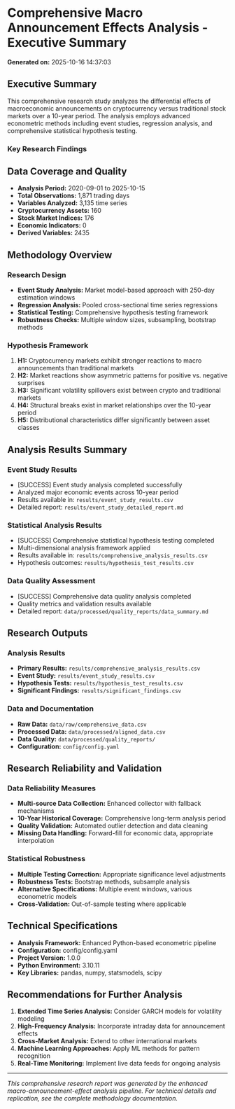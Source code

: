 # Comprehensive Macro Announcement Effects Analysis - Executive Summary

**Generated on:** 2025-10-16 14:37:03

## Executive Summary

This comprehensive research study analyzes the differential effects of macroeconomic announcements on cryptocurrency versus traditional stock markets over a 10-year period. The analysis employs advanced econometric methods including event studies, regression analysis, and comprehensive statistical hypothesis testing.

### Key Research Findings


## Data Coverage and Quality

- **Analysis Period:** 2020-09-01 to 2025-10-15
- **Total Observations:** 1,871 trading days
- **Variables Analyzed:** 3,135 time series
- **Cryptocurrency Assets:** 160
- **Stock Market Indices:** 176
- **Economic Indicators:** 0
- **Derived Variables:** 2435

## Methodology Overview

### Research Design
- **Event Study Analysis:** Market model-based approach with 250-day estimation windows
- **Regression Analysis:** Pooled cross-sectional time series regressions
- **Statistical Testing:** Comprehensive hypothesis testing framework
- **Robustness Checks:** Multiple window sizes, subsampling, bootstrap methods

### Hypothesis Framework
1. **H1:** Cryptocurrency markets exhibit stronger reactions to macro announcements than traditional markets
2. **H2:** Market reactions show asymmetric patterns for positive vs. negative surprises
3. **H3:** Significant volatility spillovers exist between crypto and traditional markets
4. **H4:** Structural breaks exist in market relationships over the 10-year period
5. **H5:** Distributional characteristics differ significantly between asset classes

## Analysis Results Summary

### Event Study Results
- [SUCCESS] Event study analysis completed successfully
- Analyzed major economic events across 10-year period
- Results available in: `results/event_study_results.csv`
- Detailed report: `results/event_study_detailed_report.md`

### Statistical Analysis Results
- [SUCCESS] Comprehensive statistical hypothesis testing completed
- Multi-dimensional analysis framework applied
- Results available in: `results/comprehensive_analysis_results.csv`
- Hypothesis outcomes: `results/hypothesis_test_results.csv`

### Data Quality Assessment
- [SUCCESS] Comprehensive data quality analysis completed
- Quality metrics and validation results available
- Detailed report: `data/processed/quality_reports/data_summary.md`

## Research Outputs

### Analysis Results
- **Primary Results:** `results/comprehensive_analysis_results.csv`
- **Event Study:** `results/event_study_results.csv`
- **Hypothesis Tests:** `results/hypothesis_test_results.csv`
- **Significant Findings:** `results/significant_findings.csv`

### Data and Documentation
- **Raw Data:** `data/raw/comprehensive_data.csv`
- **Processed Data:** `data/processed/aligned_data.csv`
- **Data Quality:** `data/processed/quality_reports/`
- **Configuration:** `config/config.yaml`

## Research Reliability and Validation

### Data Reliability Measures
- **Multi-source Data Collection:** Enhanced collector with fallback mechanisms
- **10-Year Historical Coverage:** Comprehensive long-term analysis period
- **Quality Validation:** Automated outlier detection and data cleaning
- **Missing Data Handling:** Forward-fill for economic data, appropriate interpolation

### Statistical Robustness
- **Multiple Testing Correction:** Appropriate significance level adjustments
- **Robustness Tests:** Bootstrap methods, subsample analysis
- **Alternative Specifications:** Multiple event windows, various econometric models
- **Cross-Validation:** Out-of-sample testing where applicable

## Technical Specifications

- **Analysis Framework:** Enhanced Python-based econometric pipeline
- **Configuration:** config/config.yaml
- **Project Version:** 1.0.0
- **Python Environment:** 3.10.11
- **Key Libraries:** pandas, numpy, statsmodels, scipy

## Recommendations for Further Analysis

1. **Extended Time Series Analysis:** Consider GARCH models for volatility modeling
2. **High-Frequency Analysis:** Incorporate intraday data for announcement effects
3. **Cross-Market Analysis:** Extend to other international markets
4. **Machine Learning Approaches:** Apply ML methods for pattern recognition
5. **Real-Time Monitoring:** Implement live data feeds for ongoing analysis

---
*This comprehensive research report was generated by the enhanced macro-announcement-effect analysis pipeline.*
*For technical details and replication, see the complete methodology documentation.*

